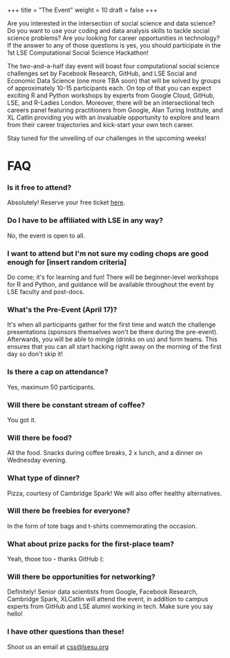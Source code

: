 +++
title = "The Event"
weight = 10
draft = false
+++

Are you interested in the intersection of social science and data science? Do you want to use your coding and data analysis skills to tackle social science problems? Are you looking for career opportunities in technology? If the answer to any of those questions is yes, you should participate in the 1st LSE Computational Social Science Hackathon!

The two-and-a-half day event will boast four computational social science challenges set by Facebook Research, GitHub, and LSE Social and Economic Data Science (one more TBA soon) that will be solved by groups of approximately 10-15 participants each. On top of that you can expect exciting R and Python workshops by experts from Google Cloud, GitHub, LSE, and R-Ladies London. Moreover, there will be an intersectional tech careers panel featuring practitioners from Google, Alan Turing Institute, and XL Catlin providing you with an invaluable opportunity to explore and learn from their career trajectories and kick-start your own tech career.

Stay tuned for the unveiling of our challenges in the upcoming weeks!

# FAQ

### Is it free to attend?

Absolutely! Reserve your free ticket [here](https://www.eventbrite.co.uk/e/1st-lse-computational-social-science-hackathon-tickets-44515241285).

### Do I have to be affiliated with LSE in any way?

No, the event is open to all.

### I want to attend but I'm not sure my coding chops are good enough for [insert random criteria]

Do come; it's for learning and fun! There will be beginner-level workshops for R and Python, and guidance will be available throughout the event by LSE faculty and post-docs.

### What's the Pre-Event (April 17)?

It's when all participants gather for the first time and watch the challenge presentations (sponsors themselves won't be there during the pre-event). Afterwards, you will be able to mingle (drinks on us) and form teams. This ensures that you can all start hacking right away on the morning of the first day so don't skip it!

### Is there a cap on attendance?

Yes, maximum 50 participants.

### Will there be constant stream of coffee?

You got it.

### Will there be food?

All the food. Snacks during coffee breaks, 2 x lunch, and a dinner on Wednesday evening.

### What type of dinner?

Pizza, courtesy of Cambridge Spark! We will also offer healthy alternatives.

### Will there be freebies for everyone?

In the form of tote bags and t-shirts commemorating the occasion.

### What about prize packs for the first-place team?

Yeah, those too - thanks GitHub (:

### Will there be opportunities for networking?

Definitely! Senior data scientists from Google, Facebook Research, Cambridge Spark, XLCatlin will attend the event, in addition to campus experts from GitHub and LSE alumni working in tech. Make sure you say hello!

### I have other questions than these!

Shoot us an email at [css@lsesu.org](mailto:css@lsesu.org?subject=Question!)